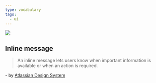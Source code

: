 ```yaml
---
type: vocabulary
tags:
  - ui
---
```

![](https://atlassian.design/static/84f81ada7ffee7d1f9674e47db8e7fbe/inline-message.svg)

## Inline message
> An inline message lets users know when important information is available or when an action is required.

\- by [Atlassian Design System](https://atlassian.design/components)